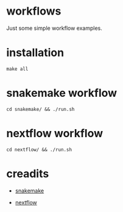 # workflows

Just some simple workflow examples.

# installation

`make all`

# snakemake workflow

`cd snakemake/ && ./run.sh`

# nextflow workflow

`cd nextflow/ && ./run.sh`

# creadits

* [snakemake](https://snakemake.readthedocs.io/)

* [nextflow](https://www.nextflow.io/)
